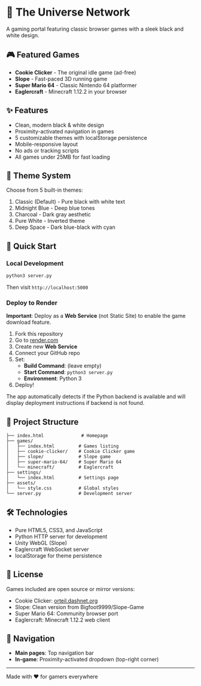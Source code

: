 # 🌌 The Universe Network

A gaming portal featuring classic browser games with a sleek black and white design.

## 🎮 Featured Games

- **Cookie Clicker** - The original idle game (ad-free)
- **Slope** - Fast-paced 3D running game
- **Super Mario 64** - Classic Nintendo 64 platformer
- **Eaglercraft** - Minecraft 1.12.2 in your browser

## ✨ Features

- Clean, modern black & white design
- Proximity-activated navigation in games
- 5 customizable themes with localStorage persistence
- Mobile-responsive layout
- No ads or tracking scripts
- All games under 25MB for fast loading

## 🎨 Theme System

Choose from 5 built-in themes:
1. Classic (Default) - Pure black with white text
2. Midnight Blue - Deep blue tones
3. Charcoal - Dark gray aesthetic
4. Pure White - Inverted theme
5. Deep Space - Dark blue-black with cyan

## 🚀 Quick Start

### Local Development

```bash
python3 server.py
```

Then visit `http://localhost:5000`

### Deploy to Render

**Important**: Deploy as a **Web Service** (not Static Site) to enable the game download feature.

1. Fork this repository
2. Go to [render.com](https://render.com)
3. Create new **Web Service**
4. Connect your GitHub repo
5. Set:
   - **Build Command**: (leave empty)
   - **Start Command**: `python3 server.py`
   - **Environment**: Python 3
6. Deploy!

The app automatically detects if the Python backend is available and will display deployment instructions if backend is not found.

## 📁 Project Structure

```
├── index.html              # Homepage
├── games/
│   ├── index.html         # Games listing
│   ├── cookie-clicker/    # Cookie Clicker game
│   ├── slope/             # Slope game
│   ├── super-mario-64/    # Super Mario 64
│   └── minecraft/         # Eaglercraft
├── settings/
│   └── index.html         # Settings page
├── assets/
│   └── style.css          # Global styles
└── server.py              # Development server

```

## 🛠️ Technologies

- Pure HTML5, CSS3, and JavaScript
- Python HTTP server for development
- Unity WebGL (Slope)
- Eaglercraft WebSocket server
- localStorage for theme persistence

## 📜 License

Games included are open source or mirror versions:
- Cookie Clicker: [orteil.dashnet.org](http://orteil.dashnet.org/cookieclicker/)
- Slope: Clean version from Bigfoot9999/Slope-Game
- Super Mario 64: Community browser port
- Eaglercraft: Minecraft 1.12.2 web client

## 🎯 Navigation

- **Main pages**: Top navigation bar
- **In-game**: Proximity-activated dropdown (top-right corner)

---

Made with ❤️ for gamers everywhere
